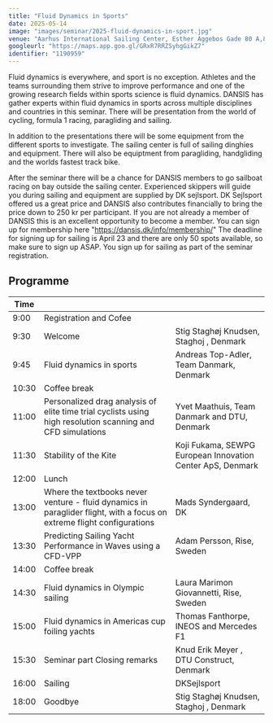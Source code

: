 ```yaml
---
title: "Fluid Dynamics in Sports"
date: 2025-05-14
image: "images/seminar/2025-fluid-dynamics-in-sport.jpg"
venue: "Aarhus International Sailing Center, Esther Aggebos Gade 80 A,8000 Aarhus C"
googleurl: "https://maps.app.goo.gl/GRxR7RRZSyhgGikZ7"
identifier: "1190959"
---
```


Fluid dynamics is everywhere, and sport is no exception. Athletes and the teams surrounding them strive to improve performance and one of the growing research fields within sports science is fluid dynamics. 
DANSIS has gather experts within fluid dynamics in sports across multiple disciplines and countries in this seminar. 
There will be presentation from the world of cycling, formula 1 racing, paragliding and sailing. 

In addition to the presentations there will be some equipment  from the different sports to investigate. 
The sailing center is full of sailing dinghies and equipment. There will also be equiptment from paragliding, handgliding and the worlds fastest track bike.

After the seminar there will be a chance for DANSIS members to go sailboat racing on bay outside the sailing center. Experienced skippers will guide you during sailing and equipment are supplied  by DK sejlsport.
DK Sejlsport offered us a great price and DANSIS also contributes financially to bring the price down to 250 kr per participant.
If you are not already a member of DANSIS this is an excellent opportunity to become a member. You can sign up for membership here "https://dansis.dk/info/membership/"
The deadline for signing up for sailing is April 23 and there are only 50 spots available, so make sure to sign up ASAP. You sign up for sailing as part of the seminar registration.

## Programme


| Time  |             |             |
| ----- | ----------- | ----------- |
|  9:00 | Registration and Cofee |             |
|  9:30 | Welcome | Stig Staghøj Knudsen, Staghoj , Denmark |
|  9:45 | Fluid dynamics in sports | Andreas Top-Adler, Team Danmark, Denmark |
| 10:30 | Coffee break | |
| 11:00 | Personalized drag analysis of elite time trial cyclists using high resolution scanning and CFD simulations | Yvet Maathuis, Team Danmark and DTU, Denmark |
| 11:30 | Stability of the Kite | Koji Fukama, SEWPG European Innovation Center ApS, Denmark |
| 12:00 | Lunch | |
| 13:00 | Where the textbooks never venture - fluid dynamics in paraglider flight, with a focus on extreme flight configurations | Mads Syndergaard, DK |
| 13:30 | Predicting Sailing Yacht Performance in Waves using a CFD-VPP | Adam Persson, Rise, Sweden |
| 14:00 | Coffee break | |
| 14:30 | Fluid dynamics in Olympic sailing | Laura Marimon Giovannetti, Rise, Sweden | 
| 15:00 | Fluid dynamics in Americas cup foiling yachts | Thomas Fanthorpe, INEOS and Mercedes F1 |
| 15:30 | Seminar part Closing remarks | Knud Erik Meyer , DTU Construct, Denmark |
| 16:00 | Sailing | DKSejlsport  |
| 18:00 | Goodbye | Stig Staghøj Knudsen, Staghoj , Denmark |
